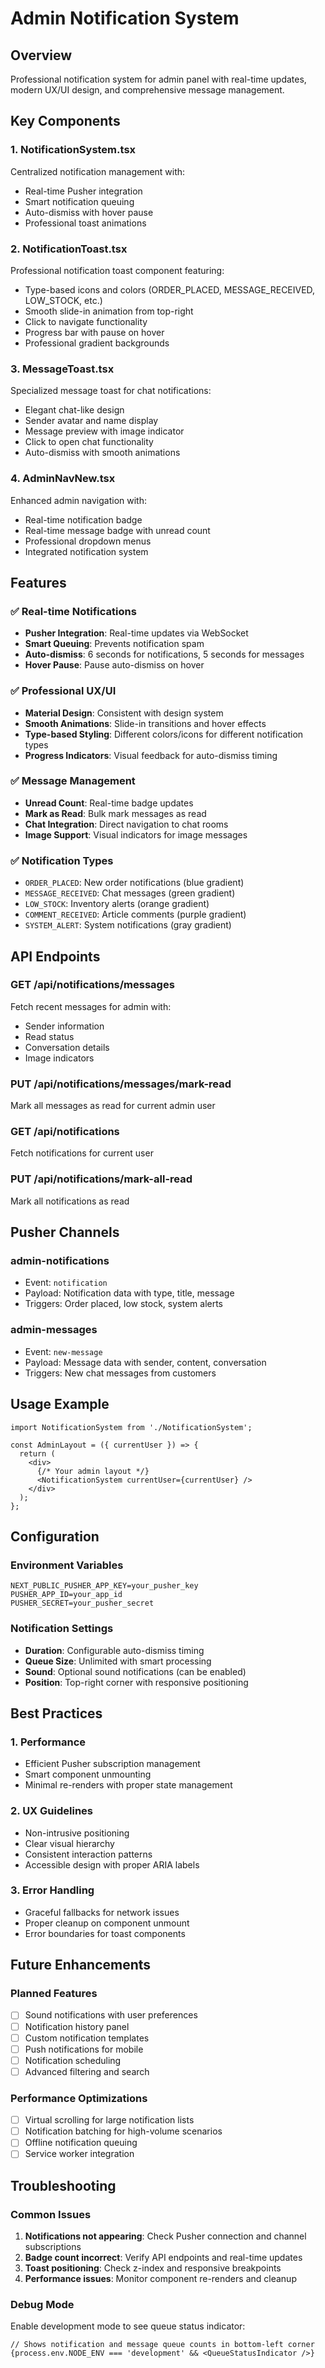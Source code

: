 # Admin Notification System

## Overview
Professional notification system for admin panel with real-time updates, modern UX/UI design, and comprehensive message management.

## Key Components

### 1. NotificationSystem.tsx
Centralized notification management with:
- Real-time Pusher integration
- Smart notification queuing
- Auto-dismiss with hover pause
- Professional toast animations

### 2. NotificationToast.tsx
Professional notification toast component featuring:
- Type-based icons and colors (ORDER_PLACED, MESSAGE_RECEIVED, LOW_STOCK, etc.)
- Smooth slide-in animation from top-right
- Click to navigate functionality
- Progress bar with pause on hover
- Professional gradient backgrounds

### 3. MessageToast.tsx
Specialized message toast for chat notifications:
- Elegant chat-like design
- Sender avatar and name display
- Message preview with image indicator
- Click to open chat functionality
- Auto-dismiss with smooth animations

### 4. AdminNavNew.tsx
Enhanced admin navigation with:
- Real-time notification badge
- Real-time message badge with unread count
- Professional dropdown menus
- Integrated notification system

## Features

### ✅ Real-time Notifications
- **Pusher Integration**: Real-time updates via WebSocket
- **Smart Queuing**: Prevents notification spam
- **Auto-dismiss**: 6 seconds for notifications, 5 seconds for messages
- **Hover Pause**: Pause auto-dismiss on hover

### ✅ Professional UX/UI
- **Material Design**: Consistent with design system
- **Smooth Animations**: Slide-in transitions and hover effects
- **Type-based Styling**: Different colors/icons for different notification types
- **Progress Indicators**: Visual feedback for auto-dismiss timing

### ✅ Message Management
- **Unread Count**: Real-time badge updates
- **Mark as Read**: Bulk mark messages as read
- **Chat Integration**: Direct navigation to chat rooms
- **Image Support**: Visual indicators for image messages

### ✅ Notification Types
- `ORDER_PLACED`: New order notifications (blue gradient)
- `MESSAGE_RECEIVED`: Chat messages (green gradient)
- `LOW_STOCK`: Inventory alerts (orange gradient)
- `COMMENT_RECEIVED`: Article comments (purple gradient)
- `SYSTEM_ALERT`: System notifications (gray gradient)

## API Endpoints

### GET /api/notifications/messages
Fetch recent messages for admin with:
- Sender information
- Read status
- Conversation details
- Image indicators

### PUT /api/notifications/messages/mark-read
Mark all messages as read for current admin user

### GET /api/notifications
Fetch notifications for current user

### PUT /api/notifications/mark-all-read
Mark all notifications as read

## Pusher Channels

### admin-notifications
- Event: `notification`
- Payload: Notification data with type, title, message
- Triggers: Order placed, low stock, system alerts

### admin-messages
- Event: `new-message`
- Payload: Message data with sender, content, conversation
- Triggers: New chat messages from customers

## Usage Example

```tsx
import NotificationSystem from './NotificationSystem';

const AdminLayout = ({ currentUser }) => {
  return (
    <div>
      {/* Your admin layout */}
      <NotificationSystem currentUser={currentUser} />
    </div>
  );
};
```

## Configuration

### Environment Variables
```env
NEXT_PUBLIC_PUSHER_APP_KEY=your_pusher_key
PUSHER_APP_ID=your_app_id
PUSHER_SECRET=your_pusher_secret
```

### Notification Settings
- **Duration**: Configurable auto-dismiss timing
- **Queue Size**: Unlimited with smart processing
- **Sound**: Optional sound notifications (can be enabled)
- **Position**: Top-right corner with responsive positioning

## Best Practices

### 1. Performance
- Efficient Pusher subscription management
- Smart component unmounting
- Minimal re-renders with proper state management

### 2. UX Guidelines
- Non-intrusive positioning
- Clear visual hierarchy
- Consistent interaction patterns
- Accessible design with proper ARIA labels

### 3. Error Handling
- Graceful fallbacks for network issues
- Proper cleanup on component unmount
- Error boundaries for toast components

## Future Enhancements

### Planned Features
- [ ] Sound notifications with user preferences
- [ ] Notification history panel
- [ ] Custom notification templates
- [ ] Push notifications for mobile
- [ ] Notification scheduling
- [ ] Advanced filtering and search

### Performance Optimizations
- [ ] Virtual scrolling for large notification lists
- [ ] Notification batching for high-volume scenarios
- [ ] Offline notification queuing
- [ ] Service worker integration

## Troubleshooting

### Common Issues
1. **Notifications not appearing**: Check Pusher connection and channel subscriptions
2. **Badge count incorrect**: Verify API endpoints and real-time updates
3. **Toast positioning**: Check z-index and responsive breakpoints
4. **Performance issues**: Monitor component re-renders and cleanup

### Debug Mode
Enable development mode to see queue status indicator:
```tsx
// Shows notification and message queue counts in bottom-left corner
{process.env.NODE_ENV === 'development' && <QueueStatusIndicator />}
```
